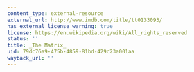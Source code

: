 ```yaml
---
content_type: external-resource
external_url: http://www.imdb.com/title/tt0133093/
has_external_license_warning: true
license: https://en.wikipedia.org/wiki/All_rights_reserved
status: ''
title: _The Matrix_
uid: 79dc76a9-475b-4859-81bd-429c23a001aa
wayback_url: ''
---
```

